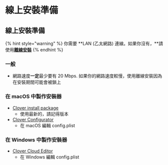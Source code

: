 # 線上安裝準備

## 線上安裝準備

{% hint style="warning" %}
你需要 **LAN \(乙太網路\) 連線。如果你沒有，**請使用[**離線安裝**](offline-installer-prerequisites.md)
{% endhint %}

### 一般

* 網路速度**一定**最少要有 20 Mbps. 如果你的網路速度較慢，使用離線安裝因為在安裝期間可能會被鎖上

### 在 macOS 中製作安裝器

* [Clover install package](https://cloverdb.com)
  * 使用最新的，請記得版本
* [Clover Configurator](https://mackie100projects.altervista.org/download-clover-configurator/)
  * 在 macOS 編輯 config.plist

### 在 Windows 中製作安裝器

* [Clover Cloud Editor](http://cloudclovereditor.altervista.org/cce/index.php)
  * 在 Windows 編輯 config.plist

